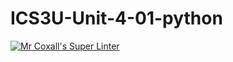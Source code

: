 # ICS3U-Unit-4-01-python

[![Mr Coxall's Super Linter](https://github.com/Johanna-liu16/ICS3U-Unit-4-01-python/workflows/Mr%20Coxall's%20Super%20Linter/badge.svg)](https://github.com/Johanna-liu16/ICS3U-Unit-4-01-python/actions/)
